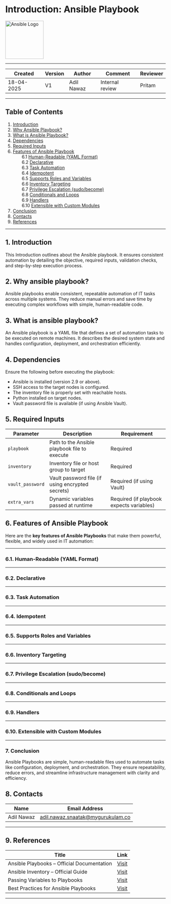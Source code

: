 # Introduction: Ansible Playbook
<p align="left">
  <img src="https://upload.wikimedia.org/wikipedia/commons/2/24/Ansible_logo.svg" alt="Ansible Logo" width="120">
</p>

---

| Created     | Version | Author          | Comment         | Reviewer |
|-------------|---------|-----------------|-----------------|----------|
| 18-04-2025  | V1      | Adil Nawaz      | Internal review | Pritam   |

---

##  Table of Contents

1. [Introduction](#1-introduction)  
2. [Why Ansible Playbook?](#2-why-ansible-playbook)  
3. [What is Ansible Playbook?](#3-what-is-ansible-playbook)  
4. [Dependencies](#4-dependencies)  
5. [Required Inputs](#5-required-inputs)  
6. [Features of Ansible Playbook](#6-features-of-ansible-playbook)  
  6.1 [Human-Readable (YAML Format)](#61-human-readable-yaml-format)  
  6.2 [Declarative](#62-declarative)  
  6.3 [Task Automation](#63-task-automation)  
  6.4 [Idempotent](#64-idempotent)  
  6.5 [Supports Roles and Variables](#65-supports-roles-and-variables)  
  6.6 [Inventory Targeting](#66-inventory-targeting)  
  6.7 [Privilege Escalation (sudo/become)](#67-privilege-escalation-sudobecome)  
  6.8 [Conditionals and Loops](#68-conditionals-and-loops)  
  6.9 [Handlers](#69-handlers)  
  6.10 [Extensible with Custom Modules](#610-extensible-with-custom-modules)  
7. [Conclusion](#7-conclusion)  
8. [Contacts](#8-contacts)  
9. [References](#9-references)

---


## 1. Introduction
This Introduction outlines about the Ansible playbook. It ensures consistent automation by detailing the objective, required inputs, validation checks, and step-by-step execution process.

## 2. Why ansible playbook?
Ansible playbooks enable consistent, repeatable automation of IT tasks across multiple systems. They reduce manual errors and save time by executing complex workflows with simple, human-readable code.

## 3. What is ansible playbook?
An Ansible playbook is a YAML file that defines a set of automation tasks to be executed on remote machines. It describes the desired system state and handles configuration, deployment, and orchestration efficiently.


## 4. Dependencies

Ensure the following before executing the playbook:

- Ansible is installed (version 2.9 or above).
- SSH access to the target nodes is configured.
- The inventory file is properly set with reachable hosts.
- Python installed on target nodes.
- Vault password file is available (if using Ansible Vault).


## 5. Required Inputs

| Parameter        | Description                                      |  Requirement                            |
|------------------|--------------------------------------------------|-----------------------------------------|
| `playbook`       | Path to the Ansible playbook file to execute     | Required                                |
| `inventory`      | Inventory file or host group to target           | Required                                |
| `vault_password` | Vault password file (if using encrypted secrets) | Required (if using Vault)               |
| `extra_vars`     | Dynamic variables passed at runtime              | Required (if playbook expects variables)|


## 6. Features of Ansible Playbook
Here are the **key features of Ansible Playbooks** that make them powerful, flexible, and widely used in IT automation:

---

###  6.1. **Human-Readable (YAML Format)**
---

###  6.2. **Declarative**

---

###  6.3. **Task Automation**

---

###  6.4. **Idempotent**


---

###  6.5. **Supports Roles and Variables**


---

###  6.6. **Inventory Targeting**

---

###  6.7. **Privilege Escalation (sudo/become)**

---

###  6.8. **Conditionals and Loops**

---

###  6.9. **Handlers**

---

###  6.10. **Extensible with Custom Modules**


---



### 7. Conclusion

Ansible Playbooks are simple, human-readable files used to automate tasks like configuration, deployment, and orchestration. They ensure repeatability, reduce errors, and streamline infrastructure management with clarity and efficiency.

## 8. Contacts

| Name         | Email Address                                 |
|--------------|-----------------------------------------------|
| Adil Nawaz | adil.nawaz.snaatak@mygurukulam.co           |

---

## 9. References

| **Title**                                 | **Link**                                                                                      |
|-------------------------------------------|-----------------------------------------------------------------------------------------------|
| Ansible Playbooks – Official Documentation| [Visit](https://docs.ansible.com/ansible/latest/user_guide/playbooks.html)                    |
| Ansible Inventory – Official Guide        | [Visit](https://docs.ansible.com/ansible/latest/user_guide/intro_inventory.html)              |
| Passing Variables to Playbooks            | [Visit](https://docs.ansible.com/ansible/latest/user_guide/playbooks_variables.html)          |
| Best Practices for Ansible Playbooks      | [Visit](https://docs.ansible.com/ansible/latest/tips_tricks/index.html)                       |

---

